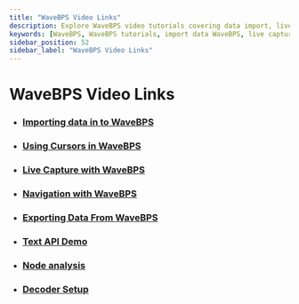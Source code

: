 ```yaml
---
title: "WaveBPS Video Links"
description: Explore WaveBPS video tutorials covering data import, live capture, cursors, navigation, export, decoders, Text API, and node analysis for bus signal analysis.
keywords: [WaveBPS, WaveBPS tutorials, import data WaveBPS, live capture WaveBPS, WaveBPS cursors, export data WaveBPS, decoder setup, node analysis, Text API, waveform analysis, protocol decoding, automotive bus tools]
sidebar_position: 52
sidebar_label: "WaveBPS Video Links"
---
```


# WaveBPS Video Links

* ### [Importing data in to WaveBPS](https://youtu.be/meTjOEeCTEE)

* ### [Using Cursors in WaveBPS](https://youtu.be/4phpFE8MoKE)

* ### [Live Capture with WaveBPS](https://youtu.be/lmivOdDwMqE)

* ### [Navigation with WaveBPS](https://youtu.be/DnAYCjFp474)

* ### [Exporting Data From WaveBPS](https://youtu.be/Sa-WZTvxGEM)

* ### [Text API Demo](https://youtu.be/RkqZbZLd4EM)

* ### [Node analysis](https://youtu.be/7rItm_F8rj0)

* ### [Decoder Setup](https://youtu.be/Mr5J6A1b_BA)
